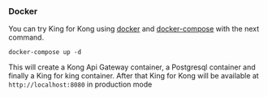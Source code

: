 ### Docker

You can try King for Kong using [docker](https://docs.docker.com/get-docker/) and [docker-compose](https://docs.docker.com/compose/install/) with the next command.

```
docker-compose up -d
```

This will create a Kong Api Gateway container, a Postgresql container and finally a King for king container. After that King for Kong will be available at `http://localhost:8080` in production mode
